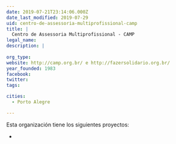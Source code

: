 ```yaml
---
date: 2019-07-21T23:14:06.000Z
date_last_modified: 2019-07-29
uid: centro-de-assessoria-multiprofissional-camp
title: |
  Centro de Assessoria Multiprofissional - CAMP
legal_name: 
description: |
  
org_type: 
website: http://camp.org.br/ e http://fazersolidario.org.br/
year_founded: 1983
facebook: 
twitter: 
tags:

cities: 
  - Porto Alegre

---
```


Esta organización tiene los siguientes proyectos:

- [](/proyectos/plataforma-fazer-solidario-conectando-praticas-economicas-alternativas)

